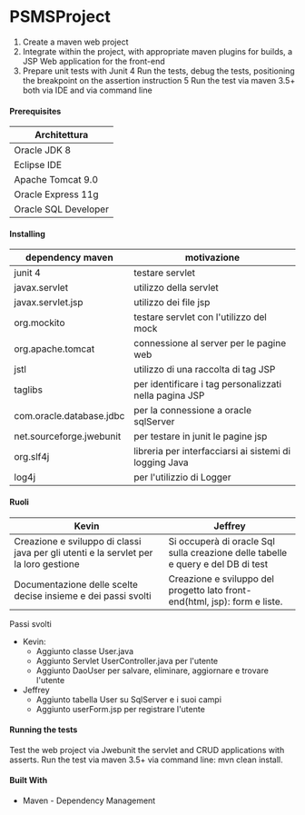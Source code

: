 # PSMSProject


1. Create a maven web project
2. Integrate within the project, with appropriate maven plugins for builds, a JSP Web application for the front-end
3.  Prepare unit tests with Junit
4 Run the tests, debug the tests, positioning the breakpoint on the assertion instruction
5 Run the test via maven 3.5+ both via IDE and via command line

#### Prerequisites
Architettura |
------------ |
Oracle JDK 8 |
Eclipse IDE |
Apache Tomcat 9.0 |
Oracle Express 11g |
Oracle SQL Developer |


#### Installing
dependency maven | motivazione
------------ | -------------
junit 4 | testare servlet
javax.servlet | utilizzo della servlet
javax.servlet.jsp | utilizzo dei file jsp
org.mockito | testare servlet con l'utilizzo del mock
org.apache.tomcat | connessione al server per le pagine web
jstl | utilizzo di una raccolta di tag JSP
taglibs | per identificare i tag personalizzati nella pagina JSP
com.oracle.database.jdbc | per la connessione a oracle sqlServer
net.sourceforge.jwebunit | per testare in junit le pagine jsp
org.slf4j | libreria per interfacciarsi ai sistemi di logging Java
log4j | per l'utilizzio di Logger

#### Ruoli
Kevin | Jeffrey
------------ | -----------
Creazione e sviluppo di classi java per gli utenti e la servlet per la loro gestione  | Si occuperà di oracle Sql sulla creazione delle tabelle e query e del DB di test
Documentazione delle scelte decise insieme e dei passi svolti | Creazione e sviluppo del progetto lato front-end(html, jsp): form e liste.

Passi svolti
- Kevin:
  - Aggiunto classe User.java
  - Aggiunto Servlet UserController.java per l'utente
  - Aggiunto DaoUser per salvare, eliminare, aggiornare e trovare l'utente
- Jeffrey
  - Aggiunto tabella User su SqlServer e i suoi campi
  - Aggiunto userForm.jsp per registrare l'utente

#### Running the tests
Test the web project via Jwebunit the servlet and CRUD applications with asserts.
Run the test via maven 3.5+ via command line: mvn clean install.

#### Built With
* Maven - Dependency Management
